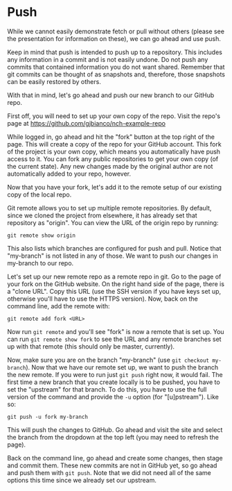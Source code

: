 # Push

While we cannot easily demonstrate fetch or pull without others (please see the presentation for information on these), we can go ahead and use push.

Keep in mind that push is intended to push up to a repository. This includes any information in a commit and is not easily undone. Do not push any commits that contained information you do not want shared. Remember that git commits can be thought of as snapshots and, therefore, those snapshots can be easily restored by others.

With that in mind, let's go ahead and push our new branch to our GitHub repo.

First off, you will need to set up your own copy of the repo. Visit the repo's page at https://github.com/gjbianco/nch-example-repo

While logged in, go ahead and hit the "fork" button at the top right of the page. This will create a copy of the repo for your GitHub account. This fork of the project is your own copy, which means you automatically have push access to it. You can fork any public repositories to get your own copy (of the current state). Any new changes made by the original author are not automatically added to your repo, however.

Now that you have your fork, let's add it to the remote setup of our existing copy of the local repo.

Git remote allows you to set up multiple remote repositories. By default, since we cloned the project from elsewhere, it has already set that repository as "origin". You can view the URL of the origin repo by running:

`git remote show origin`

This also lists which branches are configured for push and pull. Notice that "my-branch" is not listed in any of those. We want to push our changes in my-branch to our repo.

Let's set up our new remote repo as a remote repo in git. Go to the page of your fork on the GitHub website. On the right hand side of the page, there is a "clone URL". Copy this URL (use the SSH version if you have keys set up, otherwise you'll have to use the HTTPS version). Now, back on the command line, add the remote with:

`git remote add fork <URL>`

Now run `git remote` and you'll see "fork" is now a remote that is set up. You can run `git remote show fork` to see the URL and any remote branches set up with that remote (this should only be master, currently).

Now, make sure you are on the branch "my-branch" (use `git checkout my-branch`). Now that we have our remote set up, we want to push the branch the new remote. If you were to run just `git push` right now, it would fail. The first time a new branch that you create locally is to be pushed, you have to set the "upstream" for that branch. To do this, you have to use the full version of the command and provide the `-u` option (for "[u]pstream"). Like so:

`git push -u fork my-branch`

This will push the changes to GitHub. Go ahead and visit the site and select the branch from the dropdown at the top left (you may need to refresh the page).

Back on the command line, go ahead and create some changes, then stage and commit them. These new commits are not in GitHub yet, so go ahead and push them with `git push`. Note that we did not need all of the same options this time since we already set our upstream.
